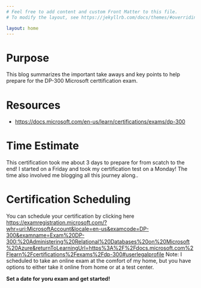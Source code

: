 ```yaml
---
# Feel free to add content and custom Front Matter to this file.
# To modify the layout, see https://jekyllrb.com/docs/themes/#overriding-theme-defaults

layout: home
---
```

# Purpose

This blog summarizes the important take aways and key points to help prepare for the DP-300 Microsoft certtification exam. 

# Resources

* https://docs.microsoft.com/en-us/learn/certifications/exams/dp-300


# Time Estimate

This certification took me about 3 days to prepare for from scatch to the end! I started on a Friday and took my certification test on a Monday! The time also involved 
me blogging all this journey along.. 

# Certification Scheduling

You can schedule your certification by clicking here https://examregistration.microsoft.com/?whr=uri:MicrosoftAccount&locale=en-us&examcode=DP-300&examname=Exam%20DP-300:%20Administering%20Relational%20Databases%20on%20Microsoft%20Azure&returnToLearningUrl=https%3A%2F%2Fdocs.microsoft.com%2Flearn%2Fcertifications%2Fexams%2Fdp-300#userlegalprofile
Note: I scheduled to take an online exam at the comfort of my home, but you have options to either take it online from home or at a test center.

__Set a date for yoru exam and get started!__
